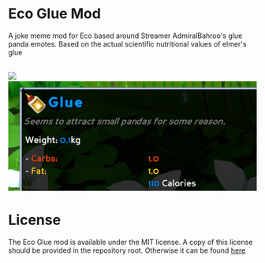 Eco Glue Mod
==================

A joke meme mod for Eco based around Streamer AdmiralBahroo's glue panda emotes. Based on the actual scientific nutritional values of elmer's glue 

<br/>
<img src="https://pbs.twimg.com/media/E1PB61zWYAUeEJc?format=png&name=120x120" width="64">
<img src=".github/glue.png">

# License

The Eco Glue mod is available under the MIT license. A copy of this license should be provided in the repository root. Otherwise it can be found <a href="https://github.com/thetestgame/EcoGlueFood/blob/main/LICENSE">here</a>
